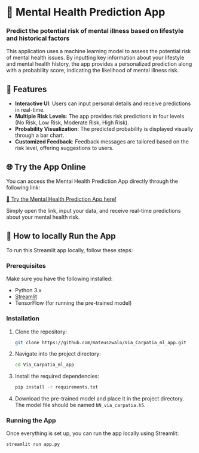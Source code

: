 # 🧠 Mental Health Prediction App

### Predict the potential risk of mental illness based on lifestyle and historical factors

This application uses a machine learning model to assess the potential risk of mental health issues. By inputting key information about your lifestyle and mental health history, the app provides a personalized prediction along with a probability score, indicating the likelihood of mental illness risk.

## 🔮 Features

- **Interactive UI**: Users can input personal details and receive predictions in real-time.
- **Multiple Risk Levels**: The app provides risk predictions in four levels (No Risk, Low Risk, Moderate Risk, High Risk).
- **Probability Visualization**: The predicted probability is displayed visually through a bar chart.
- **Customized Feedback**: Feedback messages are tailored based on the risk level, offering suggestions to users.

  
## 🌐 Try the App Online

You can access the Mental Health Prediction App directly through the following link:

[🧠 Try the Mental Health Prediction App here!](https://via-carpatia-ml-app.streamlit.app/)

Simply open the link, input your data, and receive real-time predictions about your mental health risk.


## 🚀 How to locally Run the App

To run this Streamlit app locally, follow these steps:

### Prerequisites

Make sure you have the following installed:
- Python 3.x
- [Streamlit](https://streamlit.io)
- TensorFlow (for running the pre-trained model)

### Installation

1. Clone the repository:
    ```bash
    git clone https://github.com/mateuszwalo/Via_Carpatia_ml_app.git
    ```
   
2. Navigate into the project directory:
    ```bash
    cd Via_Carpatia_ml_app
    ```

3. Install the required dependencies:
    ```bash
    pip install -r requirements.txt
    ```

4. Download the pre-trained model and place it in the project directory. The model file should be named `NN_via_carpatia.h5`.

### Running the App

Once everything is set up, you can run the app locally using Streamlit:

```bash
streamlit run app.py
